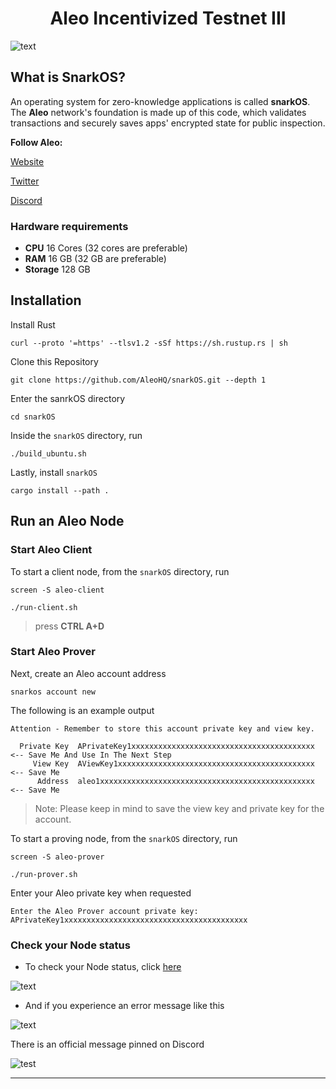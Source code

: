 <h1 align="center">Aleo Incentivized Testnet III</h1>

<p align"center">
<img alt="text" src="https://camo.githubusercontent.com/973307a6c53e7088805c6fabbde538c8242f5ce8bbd4b0937b176b4e6df87b69/68747470733a2f2f63646e2e616c656f2e6f72672f736e61726b6f732f62616e6e65722e706e67">
</a>
</p>

## What is SnarkOS?
An operating system for zero-knowledge applications is called **snarkOS**. The **Aleo** network's foundation is made up of this code, which validates transactions and securely saves apps' encrypted state for public inspection.

**Follow Aleo:**

[Website](https://aleo.org)

[Twitter](https://twitter.com/AleoHQ)

[Discord](https://discord.gg/AleoHQ)

### Hardware requirements
- **CPU** 16 Cores (32 cores are preferable)
- **RAM** 16 GB (32 GB are preferable)
- **Storage** 128 GB

## Installation

Install Rust
```
curl --proto '=https' --tlsv1.2 -sSf https://sh.rustup.rs | sh
```

Clone this Repository
```
git clone https://github.com/AleoHQ/snarkOS.git --depth 1
```
Enter the sanrkOS directory
```
cd snarkOS
```
Inside the `snarkOS` directory, run
```
./build_ubuntu.sh
```
Lastly, install `snarkOS`
```
cargo install --path .
```

## Run an Aleo Node

### Start Aleo Client

To start a client node, from the `snarkOS` directory, run
```
screen -S aleo-client
```
```
./run-client.sh
```
> press **CTRL A+D**

### Start Aleo Prover

Next, create an Aleo account address
```
snarkos account new
```
The following is an example output
```
Attention - Remember to store this account private key and view key.

  Private Key  APrivateKey1xxxxxxxxxxxxxxxxxxxxxxxxxxxxxxxxxxxxxxxxx  <-- Save Me And Use In The Next Step
     View Key  AViewKey1xxxxxxxxxxxxxxxxxxxxxxxxxxxxxxxxxxxxxxxxxxxx  <-- Save Me
      Address  aleo1xxxxxxxxxxxxxxxxxxxxxxxxxxxxxxxxxxxxxxxxxxxxxxxx  <-- Save Me
```
> Note: Please keep in mind to save the view key and private key for the account.

To start a proving node, from the `snarkOS` directory, run
```
screen -S aleo-prover
```
```
./run-prover.sh
```
Enter your Aleo private key when requested
```
Enter the Aleo Prover account private key:
APrivateKey1xxxxxxxxxxxxxxxxxxxxxxxxxxxxxxxxxxxxxxxxx
```

### Check your Node status

- To check your Node status, click [here](https://aleo.network)

<img alt="text" src="https://miro.medium.com/max/1100/1*kF77ntBB5yGH-v345jVkRg.webp"></a>

- And if you experience an error message like this

<img alt="text" src="https://miro.medium.com/max/1100/1*BszP7kxypV9JkRgbn55KnQ.webp"></a>

There is an official message pinned on Discord

<img alt="test" src="https://miro.medium.com/max/1100/1*m4K3unLnjcunp6KTggk6TA.webp"></a>

---
